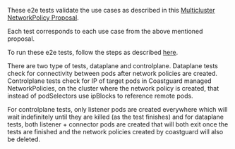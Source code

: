 These e2e tests validate the use cases as described in this [Multicluster NetworkPolicy Proposal](https://docs.google.com/document/d/1_QzuasJPiQ-4t8tUGODoRS2E-Q3KLJajqMyCvLPH2tY/edit#heading=h.4igbcpajqich).

Each test corresponds to each use case from the above mentioned proposal.

To run these e2e tests, follow the steps as described [here](https://github.com/submariner-io/submariner#testing).

There are two type of tests, dataplane and controlplane.
Dataplane tests check for connectivity between pods after network policies are created.
Controlplane tests check for IP of target pods in Coastguard managed NetworkPolicies, on the cluster where the network policy is created, that instead of podSelectors use ipBlocks to reference remote pods.

For controlplane tests, only listener pods are created everywhere which will wait indefinitely until they are killed (as the test finishes) and for dataplane tests, both listener + connector pods are created that will both exit once the tests are finished and the network policies created by coastguard will also be deleted.